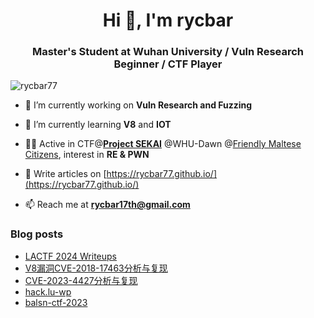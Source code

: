 <h1 align="center">Hi 👋, I'm rycbar</h1>
<h3 align="center">Master's Student at Wuhan University / Vuln Research Beginner / CTF Player</h3>

<p align="left"> <img src="https://komarev.com/ghpvc/?username=rycbar77&label=Profile%20views&color=0e75b6&style=flat" alt="rycbar77" /> </p>

- 🔭 I’m currently working on **Vuln Research and Fuzzing**

- 🌱 I’m currently learning **V8** and **IOT**

- 👨‍💻 Active in CTF@[**Project SEKAI**](https://sekai.team/) @WHU-Dawn @[Friendly Maltese Citizens](https://ctf.mt/), interest in **RE & PWN**

- 📝 Write articles on [https://rycbar77.github.io/](https://rycbar77.github.io/)

- 📫 Reach me at **rycbar17th@gmail.com**

### Blog posts
<!-- BLOG-POST-LIST:START -->
- [LACTF 2024 Writeups](https://rycbar77.github.io/2024/02/19/lactf-wp/)
- [V8漏洞CVE-2018-17463分析与复现](https://rycbar77.github.io/2023/12/01/V8%E6%BC%8F%E6%B4%9ECVE-2018-17463%E5%88%86%E6%9E%90%E4%B8%8E%E5%A4%8D%E7%8E%B0/)
- [CVE-2023-4427分析与复现](https://rycbar77.github.io/2023/12/01/CVE-2023-4427%E5%88%86%E6%9E%90%E4%B8%8E%E5%A4%8D%E7%8E%B0/)
- [hack.lu-wp](https://rycbar77.github.io/2023/10/23/hack-lu-wp/)
- [balsn-ctf-2023](https://rycbar77.github.io/2023/10/11/balsn-ctf-2023/)
<!-- BLOG-POST-LIST:END -->

<!--<p><img align="center" src="https://github-readme-stats.vercel.app/api/top-langs?username=rycbar77&show_icons=true&locale=en&layout=compact" alt="rycbar77" /></p>-->

<!--<p>&nbsp;<img align="center" src="https://github-readme-stats.vercel.app/api?username=rycbar77&show_icons=true&locale=en" alt="rycbar77" /></p>-->
